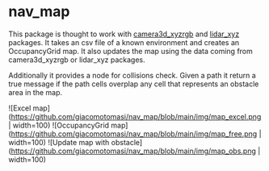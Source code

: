 # nav_map
This package is thought to work with [camera3d_xyzrgb](https://github.com/giacomotomasi/camera3d_xyzrgb.git) and [lidar_xyz](https://github.com/giacomotomasi/lidar_xyz.git) packages. It takes an csv file of a known environment and creates an OccupancyGrid map. It also updates the map using the data coming from camera3d_xyzrgb or lidar_xyz packages.

Additionally it provides a node for collisions check. Given a path it return a true message if the path cells overplap any cell that represents an obstacle area in the map.

![Excel map](https://github.com/giacomotomasi/nav_map/blob/main/img/map_excel.png | width=100) 
![OccupancyGrid map](https://github.com/giacomotomasi/nav_map/blob/main/img/map_free.png | width=100) 
![Update map with obstacle](https://github.com/giacomotomasi/nav_map/blob/main/img/map_obs.png | width=100)

